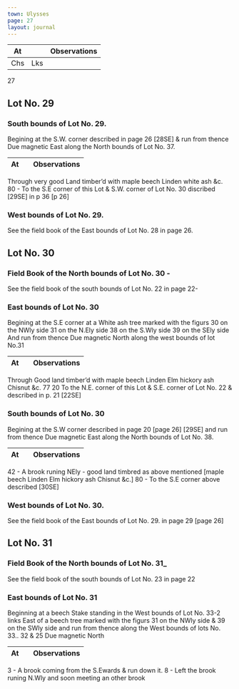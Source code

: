 ```yaml
---
town: Ulysses
page: 27
layout: journal
---
```


| At |    | Observations |
| -- | -- | ------------ |
| Chs | Lks | |

27

## Lot No. 29
### South bounds of Lot No. 29.
Begining at the S.W. corner described in page 26 [28SE] & run from thence
Due magnetic East along the North bounds of Lot No. 37.

| At |    | Observations |
| -- | -- | ------------ |
Through very good Land timber’d with maple beech Linden white ash &c.
80  -  To the S.E corner of this Lot & S.W. corner of Lot No. 30 discribed [29SE] in p 36 [p 26]  

### West bounds of Lot No. 29.
See the field book of the East bounds of Lot No. 28 in page 26.  

## Lot No. 30
### Field Book of the North bounds of Lot No. 30 -
See the field book of the south bounds of Lot No. 22 in page 22-

### East bounds of Lot No. 30
Begining at the S.E corner at a White ash tree marked with the figurs 30 on the NWly side 31
 on the N.Ely side 38 on the S.Wly side 39 on the SEly side And run from thence
Due magnetic North along the west bounds of lot No.31

| At |    | Observations |
| -- | -- | ------------ |
Through Good land timber’d with maple beech Linden Elm hickory ash Chisnut  &c.
77  20  To the N.E. corner of this Lot & S.E. corner of Lot No. 22 & described in p. 21 [22SE] 

### South bounds of Lot No. 30
Begining at the S.W corner described in page 20 [page 26]  [29SE] and run from thence
Due magnetic East along the North bounds of Lot No. 38.

| At |    | Observations |
| -- | -- | ------------ |
42  -  A brook runing NEly - good land timbred as above mentioned [maple beech Linden Elm 
hickory ash Chisnut &c.]
80  -  To the S.E corner above described [30SE]

### West bounds of Lot No. 30.
See the field book of the East bounds of Lot No. 29. in page 29 [page 26]

## Lot No. 31
### Field Book of the North bounds of Lot No. 31_
See the field book of the south bounds of Lot No. 23 in page 22

### East bounds of Lot No. 31
Beginning at a beech Stake standing in the West bounds of Lot No. 33-2 links East of a beech 
tree marked with the figurs 31 on the NWly side & 39 on the SWly side and run from thence along the West bounds of lots No. 33.. 32 & 25
Due magnetic North

| At |    | Observations |
| -- | -- | ------------ |
3  -  A brook coming from the S.Ewards & run down it.
8  -  Left the brook runing N.Wly and soon meeting an other brook